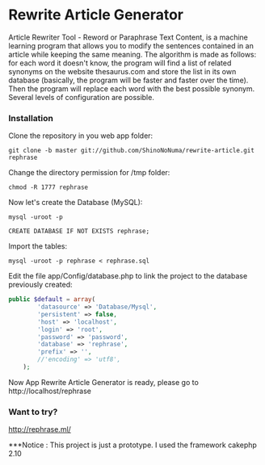# Rewrite Article Generator

Article Rewriter Tool - Reword or Paraphrase Text Content, is a machine learning program that allows you to modify the sentences contained in an article while keeping the same meaning. The algorithm is made as follows: for each word it doesn't know, the program will find a list of related synonyms on the website thesaurus.com and store the list in its own database (basically, the program will be faster and faster over the time). Then the program will replace each word with the best possible synonym. Several levels of configuration are possible.

### Installation

Clone the repository in you web app folder:

```shell
git clone -b master git://github.com/ShinoNoNuma/rewrite-article.git rephrase
```
Change the directory permission for /tmp folder:

```shell
chmod -R 1777 rephrase
```

Now let's create the Database (MySQL):

```shell
mysql -uroot -p
```
```mysql
CREATE DATABASE IF NOT EXISTS rephrase;
```
Import the tables:
```shell
mysql -uroot -p rephrase < rephrase.sql
```

Edit the file app/Config/database.php to link the project to the database previously created:

```php
public $default = array(
		'datasource' => 'Database/Mysql',
		'persistent' => false,
		'host' => 'localhost',
		'login' => 'root',
		'password' => 'password',
		'database' => 'rephrase',
		'prefix' => '',
		//'encoding' => 'utf8',
	);
```

Now App Rewrite Article Generator is ready, please go to http://localhost/rephrase

### Want to try?

http://rephrase.ml/

***Notice : This project is just a prototype.
	 I used the framework cakephp 2.10
